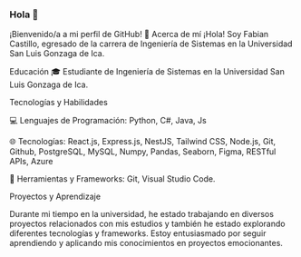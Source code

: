 ### Hola 👋

¡Bienvenido/a a mi perfil de GitHub! 👋
Acerca de mí
¡Hola! Soy Fabian Castillo, egresado de la carrera de Ingeniería de Sistemas en la Universidad San Luis Gonzaga de Ica. 

Educación
🎓 Estudiante de Ingeniería de Sistemas en la Universidad San Luis Gonzaga de Ica.

Tecnologías y Habilidades

💻 Lenguajes de Programación: Python, C#, Java, Js

🌐 Tecnologías: React.js, Express.js, NestJS, Tailwind CSS, Node.js, Git, Github, PostgreSQL, MySQL, Numpy, Pandas, Seaborn, Figma, RESTful APIs, Azure

🔧 Herramientas y Frameworks: Git, Visual Studio Code.

Proyectos y Aprendizaje

Durante mi tiempo en la universidad, he estado trabajando en diversos proyectos relacionados con mis estudios y también he estado explorando diferentes tecnologías y frameworks. Estoy entusiasmado por seguir aprendiendo y aplicando mis conocimientos en proyectos emocionantes.

###
